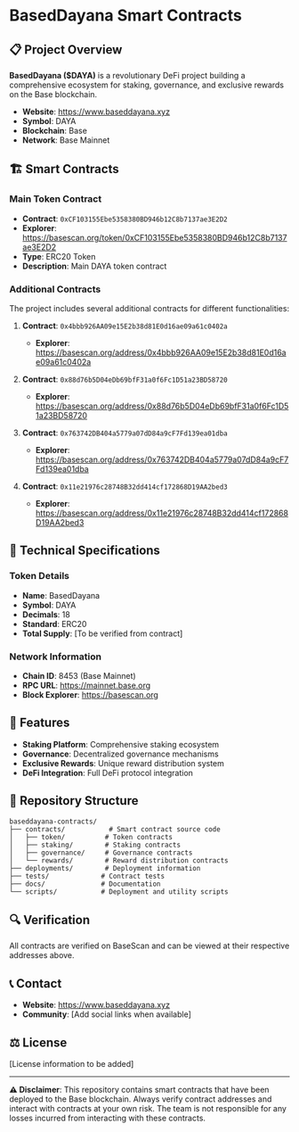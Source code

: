 # BasedDayana Smart Contracts

## 📋 Project Overview

**BasedDayana ($DAYA)** is a revolutionary DeFi project building a comprehensive ecosystem for staking, governance, and exclusive rewards on the Base blockchain.

- **Website**: https://www.baseddayana.xyz
- **Symbol**: DAYA
- **Blockchain**: Base
- **Network**: Base Mainnet

## 🏗️ Smart Contracts

### Main Token Contract
- **Contract**: `0xCF103155Ebe5358380BD946b12C8b7137ae3E2D2`
- **Explorer**: https://basescan.org/token/0xCF103155Ebe5358380BD946b12C8b7137ae3E2D2
- **Type**: ERC20 Token
- **Description**: Main DAYA token contract

### Additional Contracts
The project includes several additional contracts for different functionalities:

1. **Contract**: `0x4bbb926AA09e15E2b38d81E0d16ae09a61c0402a`
   - **Explorer**: https://basescan.org/address/0x4bbb926AA09e15E2b38d81E0d16ae09a61c0402a

2. **Contract**: `0x88d76b5D04eDb69bfF31a0f6Fc1D51a23BD58720`
   - **Explorer**: https://basescan.org/address/0x88d76b5D04eDb69bfF31a0f6Fc1D51a23BD58720

3. **Contract**: `0x763742DB404a5779a07dD84a9cF7Fd139ea01dba`
   - **Explorer**: https://basescan.org/address/0x763742DB404a5779a07dD84a9cF7Fd139ea01dba

4. **Contract**: `0x11e21976c28748B32dd414cf172868D19AA2bed3`
   - **Explorer**: https://basescan.org/address/0x11e21976c28748B32dd414cf172868D19AA2bed3

## 🔧 Technical Specifications

### Token Details
- **Name**: BasedDayana
- **Symbol**: DAYA
- **Decimals**: 18
- **Standard**: ERC20
- **Total Supply**: [To be verified from contract]

### Network Information
- **Chain ID**: 8453 (Base Mainnet)
- **RPC URL**: https://mainnet.base.org
- **Block Explorer**: https://basescan.org

## 🚀 Features

- **Staking Platform**: Comprehensive staking ecosystem
- **Governance**: Decentralized governance mechanisms
- **Exclusive Rewards**: Unique reward distribution system
- **DeFi Integration**: Full DeFi protocol integration

## 📁 Repository Structure

```
baseddayana-contracts/
├── contracts/           # Smart contract source code
│   ├── token/          # Token contracts
│   ├── staking/        # Staking contracts
│   ├── governance/     # Governance contracts
│   └── rewards/        # Reward distribution contracts
├── deployments/        # Deployment information
├── tests/             # Contract tests
├── docs/              # Documentation
└── scripts/           # Deployment and utility scripts
```

## 🔍 Verification

All contracts are verified on BaseScan and can be viewed at their respective addresses above.

## 📞 Contact

- **Website**: https://www.baseddayana.xyz
- **Community**: [Add social links when available]

## ⚖️ License

[License information to be added]

---

**⚠️ Disclaimer**: This repository contains smart contracts that have been deployed to the Base blockchain. Always verify contract addresses and interact with contracts at your own risk. The team is not responsible for any losses incurred from interacting with these contracts.
